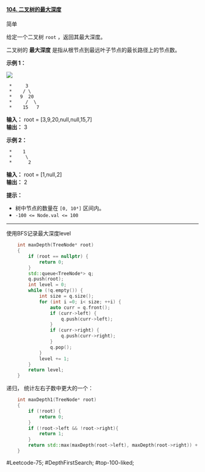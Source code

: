 #### [104. 二叉树的最大深度](https://leetcode.cn/problems/maximum-depth-of-binary-tree/)

简单

给定一个二叉树 `root` ，返回其最大深度。

二叉树的 **最大深度** 是指从根节点到最远叶子节点的最长路径上的节点数。

**示例 1：**

![](https://assets.leetcode.com/uploads/2020/11/26/tmp-tree.jpg)
```
 *     3
 *    / \
 *   9  20
 *     /  \
 *    15   7
```
**输入：** root = [3,9,20,null,null,15,7]  
**输出：** 3

**示例 2：**
```
 *    1
 *     \
 *      2
```

**输入：** root = [1,null,2]  
**输出：** 2

**提示：**

- 树中节点的数量在 `[0, 10⁴]` 区间内。
- `-100 <= Node.val <= 100`
---- ----
使用BFS记录最大深度level
```cpp
    int maxDepth(TreeNode* root)
    {
        if (root == nullptr) {
            return 0;
        }
        std::queue<TreeNode*> q;
        q.push(root);
        int level = 0;
        while (!q.empty()) {
            int size = q.size();
            for (int i =0; i< size; ++i) {
                auto curr = q.front();
                if (curr->left) {
                    q.push(curr->left);
                }
                if (curr->right) {
                    q.push(curr->right);
                }
                q.pop();
            }
            level += 1;
        }
        return level;
    }
```
递归， 统计左右子数中更大的一个：
```cpp
    int maxDepth1(TreeNode* root)
    {
        if (!root) {
            return 0;
        }
        if (!root->left && !root->right){
            return 1;
        }
        return std::max(maxDepth(root->left), maxDepth(root->right)) + 1;
    }
```

#Leetcode-75; #DepthFirstSearch; #top-100-liked; 
